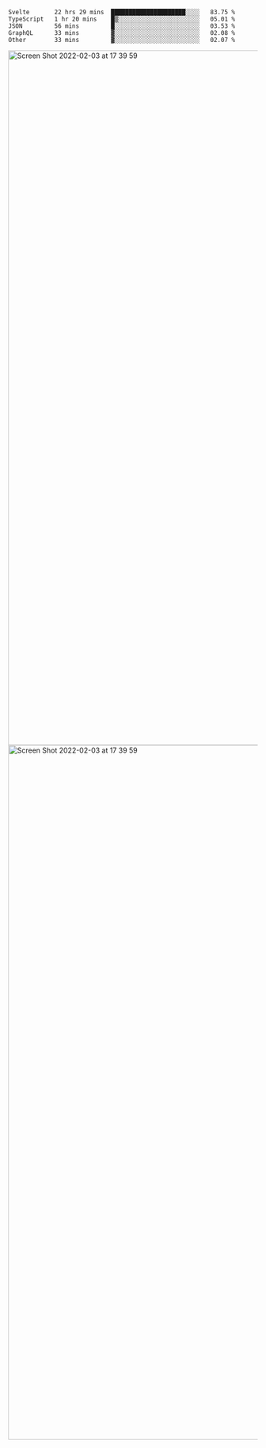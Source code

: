 <!--START_SECTION:waka-->

```text
Svelte       22 hrs 29 mins  █████████████████████░░░░   83.75 %
TypeScript   1 hr 20 mins    █▒░░░░░░░░░░░░░░░░░░░░░░░   05.01 %
JSON         56 mins         █░░░░░░░░░░░░░░░░░░░░░░░░   03.53 %
GraphQL      33 mins         ▓░░░░░░░░░░░░░░░░░░░░░░░░   02.08 %
Other        33 mins         ▓░░░░░░░░░░░░░░░░░░░░░░░░   02.07 %
```

<!--END_SECTION:waka-->

<img width="1400" alt="Screen Shot 2022-02-03 at 17 39 59" src="https://user-images.githubusercontent.com/45716542/152387304-f2b60485-53a6-4f4b-a818-5cefb1b0c0ae.png">
<img width="1400" alt="Screen Shot 2022-02-03 at 17 39 59" src="https://user-images.githubusercontent.com/45716542/152387273-ea5cdf21-2a45-44da-8bef-00c1763b1d42.png">
